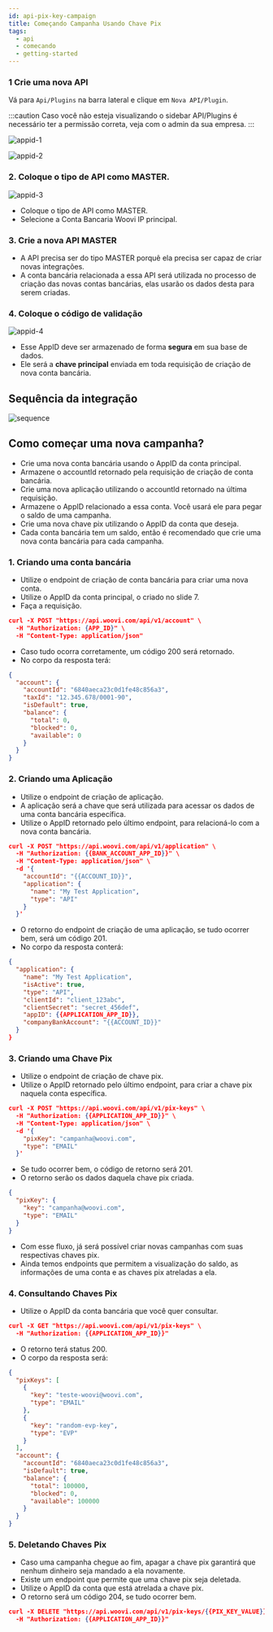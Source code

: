 ```yaml
---
id: api-pix-key-campaign
title: Começando Campanha Usando Chave Pix
tags:
  - api
  - comecando
  - getting-started
---
```


### 1 Crie uma nova API

Vá para `Api/Plugins` na barra lateral e clique em `Nova API/Plugin`.

:::caution
Caso você não esteja visualizando o sidebar API/Plugins é necessário ter a permissão correta, veja com o admin da sua empresa.
:::

![appid-1](./__assets__/api-plugins.png)

![appid-2](./__assets__/new-api-plugin.png)

### 2. Coloque o tipo de API como **MASTER**.
![appid-3](./__assets__/master-api.png)

- Coloque o tipo de API como MASTER.
- Selecione a Conta Bancaria Woovi IP principal.


### 3. Crie a nova API MASTER
- A API precisa ser do tipo MASTER porquê ela precisa ser capaz de criar novas integrações.
- A conta bancária relacionada a essa API será utilizada no processo de criação das novas contas bancárias, elas usarão os dados desta para serem criadas.

### 4. Coloque o código de validação
![appid-4](./__assets__/validation.png)

- Esse AppID deve ser armazenado de forma **segura** em sua base de dados.  
- Ele será a **chave principal** enviada em toda requisição de criação de nova conta bancária.

## Sequência da integração 
![sequence](./__assets__/sequence-integration.png)

## Como começar uma nova campanha?
- Crie uma nova conta bancária usando o AppID da conta principal.
- Armazene o accountId retornado pela requisição de criação de conta bancária.
- Crie uma nova aplicação utilizando o accountId retornado na última requisição.
- Armazene o AppID relacionado a essa conta. Você usará ele para pegar o saldo de uma campanha.
- Crie uma nova chave pix utilizando o AppID da conta que deseja.
- Cada conta bancária tem um saldo, então é recomendado que crie uma nova conta bancária para cada campanha.

### 1. Criando uma conta bancária

- Utilize o endpoint de criação de conta bancária para criar uma nova conta.
- Utilize o AppID da conta principal, o criado no slide 7.
- Faça a requisição.

```json
curl -X POST "https://api.woovi.com/api/v1/account" \
  -H "Authorization: {APP_ID}" \
  -H "Content-Type: application/json" 
```
- Caso tudo ocorra corretamente, um código 200 será retornado.
- No corpo da resposta terá:

```json
{
  "account": {
    "accountId": "6840aeca23c0d1fe48c856a3",
    "taxId": "12.345.678/0001-90",
    "isDefault": true,
    "balance": {
      "total": 0,
      "blocked": 0,
      "available": 0
    }
  }
}
```

### 2. Criando uma Aplicação

- Utilize o endpoint de criação de aplicação.
- A aplicação será a chave que será utilizada para acessar os dados de uma conta bancária específica.
- Utilize o AppID retornado pelo último endpoint, para relacioná-lo com a nova conta bancária.

```json
curl -X POST "https://api.woovi.com/api/v1/application" \
  -H "Authorization: {{BANK_ACCOUNT_APP_ID}}" \
  -H "Content-Type: application/json" \
  -d '{
    "accountId": "{{ACCOUNT_ID}}",
    "application": {
      "name": "My Test Application",
      "type": "API"
    }
  }'
```

- O retorno do endpoint de criação de uma aplicação, se tudo ocorrer bem, será um código 201.
- No corpo da resposta conterá:
```json
{
  "application": {
    "name": "My Test Application",
    "isActive": true,
    "type": "API",
    "clientId": "client_123abc",
    "clientSecret": "secret_456def",
    "appID": {{APPLICATION_APP_ID}},
    "companyBankAccount": "{{ACCOUNT_ID}}"
  }
}
```

### 3. Criando uma Chave Pix

- Utilize o endpoint de criação de chave pix.
- Utilize o AppID retornado pelo último endpoint, para criar a chave pix naquela conta específica.

```json
curl -X POST "https://api.woovi.com/api/v1/pix-keys" \
  -H "Authorization: {{APPLICATION_APP_ID}}" \
  -H "Content-Type: application/json" \
  -d '{
    "pixKey": "campanha@woovi.com",
    "type": "EMAIL"
  }'
```

- Se tudo ocorrer bem, o código de retorno será 201.
- O retorno serão os dados daquela chave pix criada.
```json
{
  "pixKey": {
    "key": "campanha@woovi.com",
    "type": "EMAIL"
  }
}
```
- Com esse fluxo, já será possível criar novas campanhas com suas respectivas chaves pix.
- Ainda temos endpoints que permitem a visualização do saldo, as informações de uma conta e as chaves pix atreladas a ela.

### 4. Consultando Chaves Pix

- Utilize o AppID da conta bancária que você quer consultar.
```json
curl -X GET "https://api.woovi.com/api/v1/pix-keys" \
  -H "Authorization: {{APPLICATION_APP_ID}}"
```

- O retorno terá status 200.
- O corpo da resposta será:
```json
{
  "pixKeys": [
    {
      "key": "teste-woovi@woovi.com",
      "type": "EMAIL"
    },
    {
      "key": "random-evp-key",
      "type": "EVP"
    }
  ],
  "account": {
    "accountId": "6840aeca23c0d1fe48c856a3",
    "isDefault": true,
    "balance": {
      "total": 100000,
      "blocked": 0,
      "available": 100000
    }
  }
}
```

### 5. Deletando Chaves Pix
- Caso uma campanha chegue ao fim, apagar a chave pix garantirá que nenhum dinheiro seja mandado a ela novamente.
- Existe um endpoint que permite que uma chave pix seja deletada.
- Utilize o AppID da conta que está atrelada a chave pix.
- O retorno será um código 204, se tudo ocorrer bem.

```json
curl -X DELETE "https://api.woovi.com/api/v1/pix-keys/{{PIX_KEY_VALUE}}" \
  -H "Authorization: {{APPLICATION_APP_ID}}"
```






